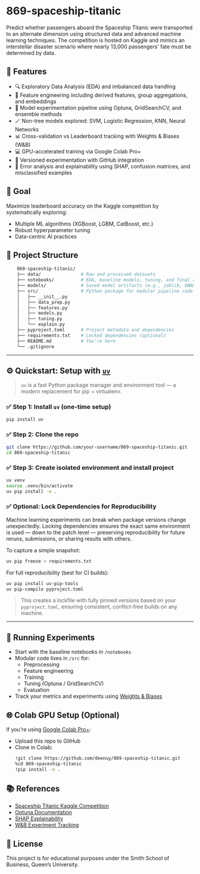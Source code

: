 # 869-spaceship-titanic
Predict whether passengers aboard the Spaceship Titanic were transported to an alternate dimension using structured data and advanced machine learning techniques. The competition is hosted on Kaggle and mimics an interstellar disaster scenario where nearly 13,000 passengers' fate must be determined by data.

## 🚀 Features
- 🔍 Exploratory Data Analysis (EDA) and imbalanced data handling
- 🧱 Feature engineering including derived features, group aggregations, and embeddings
- 🔄 Model experimentation pipeline using Optuna, GridSearchCV, and ensemble methods
- 🪄 Non-tree models explored: SVM, Logistic Regression, KNN, Neural Networks
- 📊 Cross-validation vs Leaderboard tracking with Weights & Biases (W&B)
- 💻 GPU-accelerated training via Google Colab Pro+
- 🔁 Versioned experimentation with GitHub integration
- 🧪 Error analysis and explainability using SHAP, confusion matrices, and misclassified examples

## 🎯 Goal
Maximize leaderboard accuracy on the Kaggle competition by systematically exploring:
- Multiple ML algorithms (XGBoost, LGBM, CatBoost, etc.)
- Robust hyperparameter tuning
- Data-centric AI practices

## 📁 Project Structure

```bash
    869-spaceship-titanic/
    ├── data/               # Raw and processed datasets
    ├── notebooks/          # EDA, baseline models, tuning, and final reports
    ├── models/             # Saved model artifacts (e.g., joblib, ONNX, etc.)
    ├── src/                # Python package for modular pipeline code
    │   ├── __init__.py
    │   ├── data_prep.py
    │   ├── features.py
    │   ├── models.py
    │   ├── tuning.py
    │   └── explain.py
    ├── pyproject.toml      # Project metadata and dependencies
    ├── requirements.txt    # Locked dependencies (optional)
    ├── README.md           # You're here
    └── .gitignore
```


---

## ⚙️ Quickstart: Setup with [`uv`](https://github.com/astral-sh/uv)

> `uv` is a fast Python package manager and environment tool — a modern replacement for pip + virtualenv.

### ✅ Step 1: Install `uv` (one-time setup)

```bash
pip install uv
```

### ✅ Step 2: Clone the repo

```bash
git clone https://github.com/your-username/869-spaceship-titanic.git
cd 869-spaceship-titanic
```

### ✅ Step 3: Create isolated environment and install project

```bash
uv venv
source .venv/bin/activate
uv pip install -e .
```

### ✅ Optional: Lock Dependencies for Reproducibility
Machine learning experiments can break when package versions change unexpectedly. Locking dependencies ensures the exact same environment is used — down to the patch level — preserving reproducibility for future reruns, submissions, or sharing results with others.

To capture a simple snapshot:
```bash
uv pip freeze > requirements.txt
```

For full reproducibility (best for CI builds):
```bash
uv pip install uv-pip-tools
uv pip-compile pyproject.toml
```

> This creates a lockfile with fully pinned versions based on your `pyproject.toml`, ensuring consistent, conflict-free builds on any machine.
---

## 🧪 Running Experiments

- Start with the baseline notebooks in `/notebooks`
- Modular code lives in `/src` for:
    - Preprocessing
    - Feature engineering
    - Training
    - Tuning (Optuna / GridSearchCV)
    - Evaluation
- Track your metrics and experiments using [Weights & Biases](https://wandb.ai)

## 🌐 Colab GPU Setup (Optional)

If you're using [Google Colab Pro+](https://colab.research.google.com/):
- Upload this repo to GitHub
- Clone in Colab:
    ```bash
    !git clone https://github.com/deenuy/869-spaceship-titanic.git
    %cd 869-spaceship-titanic
    !pip install -e .
    ```

## 📚 References

- [Spaceship Titanic Kaggle Competition](https://www.kaggle.com/competitions/spaceship-titanic)
- [Optuna Documentation](https://optuna.org/)
- [SHAP Explainability](https://shap.readthedocs.io/)
- [W&B Experiment Tracking](https://wandb.ai)

## 📄 License
This project is for educational purposes under the Smith School of Business, Queen’s University.